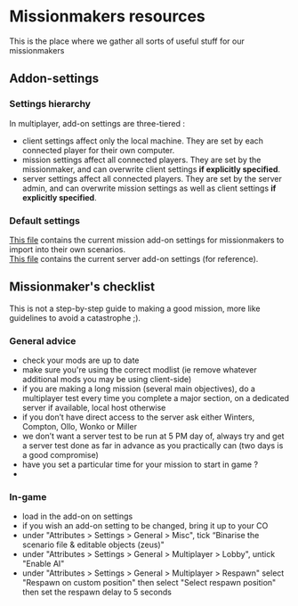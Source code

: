 # Missionmakers resources

This is the place where we gather all sorts of useful stuff for our missionmakers

## Addon-settings

### Settings hierarchy
In multiplayer, add-on settings are three-tiered :
- client settings affect only the local machine. They are set by each connected player for their own computer.
- mission settings affect all connected players. They are set by the missionmaker, and can overwrite client settings <b>if explicitly specified</b>.
- server settings affect all connected players. They are set by the server admin, and can overwrite mission settings as well as client settings <b>if explicitly specified</b>.

### Default settings
[This file](mission.txt) contains the current mission add-on settings for missionmakers to import into their own scenarios.<br>
[This file](server.txt) contains the current server add-on settings (for reference).


## Missionmaker's checklist
This is not a step-by-step guide to making a good mission, more like guidelines to avoid a catastrophe ;).

### General advice
- check your mods are up to date
- make sure you're using the correct modlist (ie remove whatever additional mods you may be using client-side)
- if you are making a long mission (several main objectives), do a multiplayer test every time you complete a major section, on a dedicated server if available, local host otherwise
- if you don’t have direct access to the server ask either Winters, Compton, Ollo, Wonko or Miller
- we don’t want a server test to be run at 5 PM day of, always try and get a server test done as far in advance as you practically can (two days is a good compromise)
- have you set a particular time for your mission to start in game ?
- 
### In-game
- load in the add-on on settings
- if you wish an add-on setting to be changed, bring it up to your CO
- under "Attributes > Settings > General > Misc", tick “Binarise the scenario file & editable objects (zeus)"
- under "Attributes > Settings > General > Multiplayer > Lobby", untick "Enable AI"
- under "Attributes > Settings > General > Multiplayer > Respawn" select "Respawn on custom position" then select "Select respawn position" then set the respawn delay to 5 seconds
